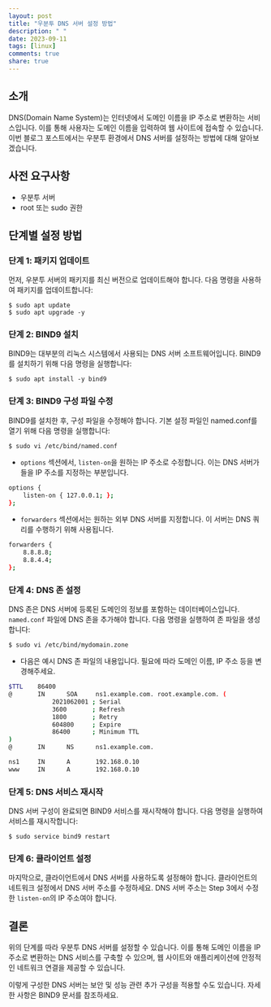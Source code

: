 ```yaml
---
layout: post
title: "우분투 DNS 서버 설정 방법"
description: " "
date: 2023-09-11
tags: [linux]
comments: true
share: true
---
```


## 소개

DNS(Domain Name System)는 인터넷에서 도메인 이름을 IP 주소로 변환하는 서비스입니다. 이를 통해 사용자는 도메인 이름을 입력하여 웹 사이트에 접속할 수 있습니다. 이번 블로그 포스트에서는 우분투 환경에서 DNS 서버를 설정하는 방법에 대해 알아보겠습니다.

## 사전 요구사항

- 우분투 서버
- root 또는 sudo 권한

## 단계별 설정 방법

### 단계 1: 패키지 업데이트

먼저, 우분투 서버의 패키지를 최신 버전으로 업데이트해야 합니다. 다음 명령을 사용하여 패키지를 업데이트합니다:

```
$ sudo apt update
$ sudo apt upgrade -y
```

### 단계 2: BIND9 설치

BIND9는 대부분의 리눅스 시스템에서 사용되는 DNS 서버 소프트웨어입니다. BIND9를 설치하기 위해 다음 명령을 실행합니다:

```
$ sudo apt install -y bind9
```

### 단계 3: BIND9 구성 파일 수정

BIND9를 설치한 후, 구성 파일을 수정해야 합니다. 기본 설정 파일인 named.conf를 열기 위해 다음 명령을 실행합니다:

```
$ sudo vi /etc/bind/named.conf
```

- `options` 섹션에서, `listen-on`을 원하는 IP 주소로 수정합니다. 이는 DNS 서버가 들을 IP 주소를 지정하는 부분입니다.

```bash
options {
    listen-on { 127.0.0.1; };
};
```

- `forwarders` 섹션에서는 원하는 외부 DNS 서버를 지정합니다. 이 서버는 DNS 쿼리를 수행하기 위해 사용됩니다.

```bash
forwarders {
    8.8.8.8;
    8.8.4.4;
};
```

### 단계 4: DNS 존 설정

DNS 존은 DNS 서버에 등록된 도메인의 정보를 포함하는 데이터베이스입니다. `named.conf` 파일에 DNS 존을 추가해야 합니다. 다음 명령을 실행하여 존 파일을 생성합니다:

```
$ sudo vi /etc/bind/mydomain.zone
```

- 다음은 예시 DNS 존 파일의 내용입니다. 필요에 따라 도메인 이름, IP 주소 등을 변경해주세요.

```bash
$TTL    86400
@       IN      SOA     ns1.example.com. root.example.com. (
            2021062001 ; Serial
            3600       ; Refresh
            1800       ; Retry
            604800     ; Expire
            86400      ; Minimum TTL
)
@       IN      NS      ns1.example.com.

ns1     IN      A       192.168.0.10
www     IN      A       192.168.0.10
```

### 단계 5: DNS 서비스 재시작

DNS 서버 구성이 완료되면 BIND9 서비스를 재시작해야 합니다. 다음 명령을 실행하여 서비스를 재시작합니다:

```
$ sudo service bind9 restart
```

### 단계 6: 클라이언트 설정

마지막으로, 클라이언트에서 DNS 서버를 사용하도록 설정해야 합니다. 클라이언트의 네트워크 설정에서 DNS 서버 주소를 수정하세요. DNS 서버 주소는 Step 3에서 수정한 `listen-on`의 IP 주소여야 합니다.

## 결론

위의 단계를 따라 우분투 DNS 서버를 설정할 수 있습니다. 이를 통해 도메인 이름을 IP 주소로 변환하는 DNS 서비스를 구축할 수 있으며, 웹 사이트와 애플리케이션에 안정적인 네트워크 연결을 제공할 수 있습니다.

이렇게 구성한 DNS 서버는 보안 및 성능 관련 추가 구성을 적용할 수도 있습니다. 자세한 사항은 BIND9 문서를 참조하세요.